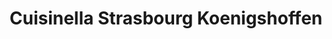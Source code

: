 ---
title: "Cuisinella Strasbourg Koenigshoffen"
url: /strasbourg/cuisinella-strasbourg-koenigshoffen/
shop: cuisine
---